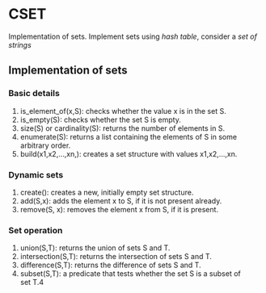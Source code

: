 # CSET
Implementation of sets.
Implement sets using *hash table*, consider a *set of strings*

## Implementation of sets
### Basic details
1. is_element_of(x,S): checks whether the value x is in the set S.
2. is_empty(S): checks whether the set S is empty.
3. size(S) or cardinality(S): returns the number of elements in S.
4. enumerate(S): returns a list containing the elements of S in some arbitrary order.
5. build(x1,x2,…,xn,): creates a set structure with values x1,x2,…,xn.
### Dynamic sets
1. create(): creates a new, initially empty set structure.
2. add(S,x): adds the element x to S, if it is not present already.
3. remove(S, x): removes the element x from S, if it is present.
### Set operation
1. union(S,T): returns the union of sets S and T.
2. intersection(S,T): returns the intersection of sets S and T.
3. difference(S,T): returns the difference of sets S and T.
4. subset(S,T): a predicate that tests whether the set S is a subset of set T.4
